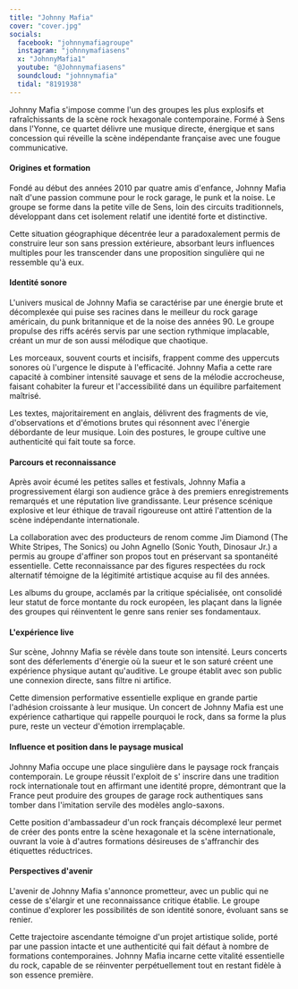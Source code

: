```yaml
---
title: "Johnny Mafia"
cover: "cover.jpg"
socials:
  facebook: "johnnymafiagroupe"
  instagram: "johnnymafiasens"
  x: "JohnnyMafia1"
  youtube: "@Johnnymafiasens"
  soundcloud: "johnnymafia"
  tidal: "8191938"
---
```


Johnny Mafia s'impose comme l'un des groupes les plus explosifs et rafraîchissants de la scène rock hexagonale
contemporaine. Formé à Sens dans l'Yonne, ce quartet délivre une musique directe, énergique et sans concession qui
réveille la scène indépendante française avec une fougue communicative.

#### Origines et formation

Fondé au début des années 2010 par quatre amis d'enfance, Johnny Mafia naît d'une passion commune pour le rock garage,
le punk et la noise. Le groupe se forme dans la petite ville de Sens, loin des circuits traditionnels, développant dans
cet isolement relatif une identité forte et distinctive.

Cette situation géographique décentrée leur a paradoxalement permis de construire leur son sans pression extérieure,
absorbant leurs influences multiples pour les transcender dans une proposition singulière qui ne ressemble qu'à eux.

#### Identité sonore

L'univers musical de Johnny Mafia se caractérise par une énergie brute et décomplexée qui puise ses racines dans le
meilleur du rock garage américain, du punk britannique et de la noise des années 90. Le groupe propulse des riffs acérés
servis par une section rythmique implacable, créant un mur de son aussi mélodique que chaotique.

Les morceaux, souvent courts et incisifs, frappent comme des uppercuts sonores où l'urgence le dispute à l'efficacité.
Johnny Mafia a cette rare capacité à combiner intensité sauvage et sens de la mélodie accrocheuse, faisant cohabiter la
fureur et l'accessibilité dans un équilibre parfaitement maîtrisé.

Les textes, majoritairement en anglais, délivrent des fragments de vie, d'observations et d'émotions brutes qui
résonnent avec l'énergie débordante de leur musique. Loin des postures, le groupe cultive une authenticité qui fait
toute sa force.

#### Parcours et reconnaissance

Après avoir écumé les petites salles et festivals, Johnny Mafia a progressivement élargi son audience grâce à des
premiers enregistrements remarqués et une réputation live grandissante. Leur présence scénique explosive et leur éthique
de travail rigoureuse ont attiré l'attention de la scène indépendante internationale.

La collaboration avec des producteurs de renom comme Jim Diamond (The White Stripes, The Sonics) ou John Agnello (Sonic
Youth, Dinosaur Jr.) a permis au groupe d'affiner son propos tout en préservant sa spontanéité essentielle. Cette
reconnaissance par des figures respectées du rock alternatif témoigne de la légitimité artistique acquise au fil des
années.

Les albums du groupe, acclamés par la critique spécialisée, ont consolidé leur statut de force montante du rock
européen, les plaçant dans la lignée des groupes qui réinventent le genre sans renier ses fondamentaux.

#### L'expérience live

Sur scène, Johnny Mafia se révèle dans toute son intensité. Leurs concerts sont des déferlements d'énergie où la sueur
et le son saturé créent une expérience physique autant qu'auditive. Le groupe établit avec son public une connexion
directe, sans filtre ni artifice.

Cette dimension performative essentielle explique en grande partie l'adhésion croissante à leur musique. Un concert de
Johnny Mafia est une expérience cathartique qui rappelle pourquoi le rock, dans sa forme la plus pure, reste un vecteur
d'émotion irremplaçable.

#### Influence et position dans le paysage musical

Johnny Mafia occupe une place singulière dans le paysage rock français contemporain. Le groupe réussit l'exploit de s'
inscrire dans une tradition rock internationale tout en affirmant une identité propre, démontrant que la France peut
produire des groupes de garage rock authentiques sans tomber dans l'imitation servile des modèles anglo-saxons.

Cette position d'ambassadeur d'un rock français décomplexé leur permet de créer des ponts entre la scène hexagonale et
la scène internationale, ouvrant la voie à d'autres formations désireuses de s'affranchir des étiquettes réductrices.

#### Perspectives d'avenir

L'avenir de Johnny Mafia s'annonce prometteur, avec un public qui ne cesse de s'élargir et une reconnaissance critique
établie. Le groupe continue d'explorer les possibilités de son identité sonore, évoluant sans se renier.

Cette trajectoire ascendante témoigne d'un projet artistique solide, porté par une passion intacte et une authenticité
qui fait défaut à nombre de formations contemporaines. Johnny Mafia incarne cette vitalité essentielle du rock, capable
de se réinventer perpétuellement tout en restant fidèle à son essence première.
